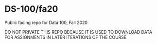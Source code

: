 # DS-100/fa20
Public facing repo for Data 100, Fall 2020


DO NOT PRIVATE THIS REPO BECAUSE IT IS USED TO DOWNLOAD DATA FOR ASSIGNMENTS IN LATER ITERATIONS OF THE COURSE

